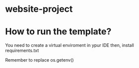# website-project

<h1> How to run the template?</h1>

<p> You need to create a virtual enviroment in ypur IDE then, install requirements.txt</p>

<p> Remember to replace os.getenv() </p>
